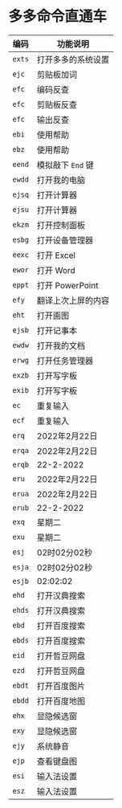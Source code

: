# 多多命令直通车

|编码|功能说明|
|---|---|
| `exts` | 打开多多的系统设置 |
| `ejc` | 剪贴板加词 |
| `efc` | 编码反查 |
| `efc` | 剪贴板反查 |
| `efc` | 输出反查 |
| `ebi` | 使用帮助 |
| `ebz` | 使用帮助 |
| `eend` | 模拟敲下 `End` 键 |
| `ewdd` | 打开我的电脑 |
| `ejsq` | 打开计算器 |
| `ejsu` | 打开计算器 |
| `ekzm` | 打开控制面板 |
| `esbg` | 打开设备管理器 |
| `eexc` | 打开 Excel |
| `ewor` | 打开 Word |
| `eppt` | 打开 PowerPoint |
| `efy` | 翻译上次上屏的内容 |
| `eht` | 打开画图 |
| `ejsb` | 打开记事本 |
| `ewdw` | 打开我的文档 |
| `erwg` | 打开任务管理器 |
| `exzb` | 打开写字板 |
| `exib` | 打开写字板 |
| `ec` | 重复输入 |
| `ecf` | 重复输入 |
| `erq` | 2022年2月22日|
| `erqa` | 2022年2月22日 |
| `erqb` | 22-2-2022|
| `eru` | 2022年2月22日 |
| `erua` | 2022年2月22日 |
| `erub` | 22-2-2022 |
| `exq` | 星期二 |
| `exu` | 星期二 |
| `esj` | 02时02分02秒 |
| `esja` | 02时02分02秒 |
| `esjb` | 02:02:02 |
| `ehd` | 打开汉典搜索 |
| `ehds` | 打开汉典搜索 |
| `ebd` | 打开百度搜索 |
| `ebds` | 打开百度搜索 |
| `eid` | 打开哲豆网盘 |
| `ezd` | 打开哲豆网盘 |
| `ebdt` | 打开百度图片 |
| `ebdd` | 打开百度地图 |
| `ehx` | 显隐候选窗 |
| `exy` | 显隐候选窗 |
| `ejy` | 系统静音 |
| `ejp` | 查看键盘图 |
| `esi` | 输入法设置 |
| `esz` | 输入法设置 |